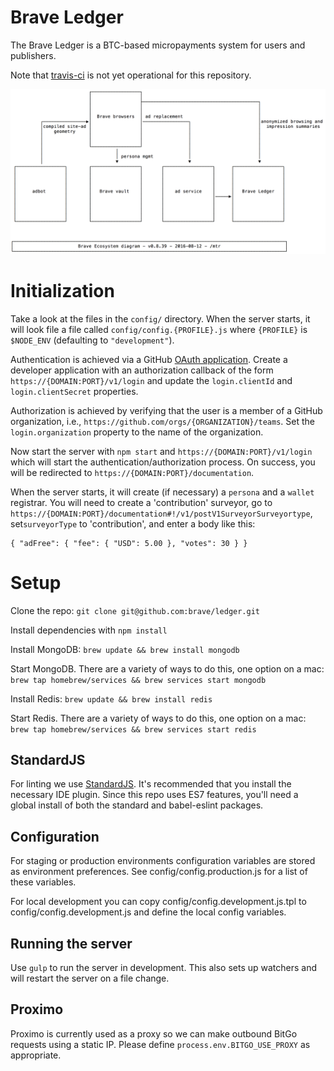 # Brave Ledger
The Brave Ledger is a BTC-based micropayments system for users and publishers.

Note that [travis-ci](https://travis-ci.org/brave/ledger) is not yet operational for this repository.

<img src='documentation/ecosystem.png' />

# Initialization
Take a look at the files in the `config/` directory.
When the server starts,
it will look file a file called `config/config.{PROFILE}.js` where `{PROFILE}` is `$NODE_ENV` (defaulting to `"development"`).

Authentication is achieved via a GitHub [OAuth application](https://github.com/settings/developers).
Create a developer application with an authorization callback of the form `https://{DOMAIN:PORT}/v1/login` and update the
`login.clientId` and `login.clientSecret` properties.

Authorization is achieved by verifying that the user is a member of a GitHub organization, i.e.,
`https://github.com/orgs/{ORGANIZATION}/teams`.
Set the `login.organization` property to the name of the organization.

Now start the server with `npm start` and `https://{DOMAIN:PORT}/v1/login` which will start the authentication/authorization
process.
On success,
you will be redirected to `https://{DOMAIN:PORT}/documentation`.

When the server starts,
it will create (if necessary) a `persona` and a `wallet` registrar.
You will need to create a 'contribution' surveyor,
go to `https://{DOMAIN:PORT}/documentation#!/v1/postV1SurveyorSurveyortype`,
set`surveyorType` to 'contribution',
and enter a body like this:

    { "adFree": { "fee": { "USD": 5.00 }, "votes": 30 } }

# Setup
Clone the repo: `git clone git@github.com:brave/ledger.git`

Install dependencies with `npm install`

Install MongoDB: `brew update && brew install mongodb`

Start MongoDB. There are a variety of ways to do this, one option on a mac: `brew tap homebrew/services && brew services start mongodb`

Install Redis: `brew update && brew install redis`

Start Redis. There are a variety of ways to do this, one option on a mac: `brew tap homebrew/services && brew services start redis`

## StandardJS

For linting we use [StandardJS](https://github.com/feross/standard). It's recommended that you install the necessary IDE plugin. Since this repo uses ES7 features, you'll need a global install of both the standard and babel-eslint packages.

## Configuration

For staging or production environments configuration variables are stored as environment preferences. See config/config.production.js for a list of these variables.

For local development you can copy config/config.development.js.tpl to config/config.development.js and define the local config variables.

## Running the server

Use `gulp` to run the server in development. This also sets up watchers and will restart the server on a file change.

## Proximo

Proximo is currently used as a proxy so we can make outbound BitGo requests using a static IP. 
Please define `process.env.BITGO_USE_PROXY` as appropriate.
